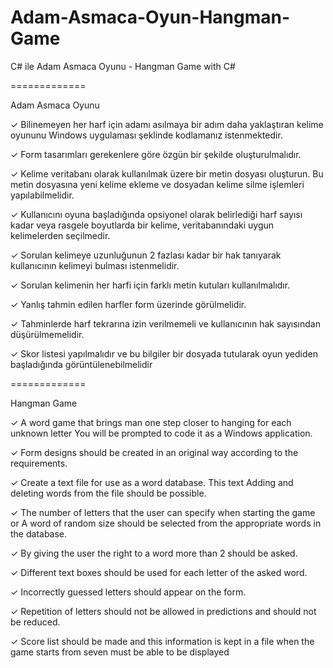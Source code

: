 # Adam-Asmaca-Oyun-Hangman-Game
C# ile Adam Asmaca Oyunu - Hangman Game with C#

=============

Adam Asmaca Oyunu

✓ Bilinemeyen her harf için adamı asılmaya bir adım daha yaklaştıran kelime oyununu
Windows uygulaması şeklinde kodlamanız istenmektedir.

✓ Form tasarımları gerekenlere göre özgün bir şekilde oluşturulmalıdır.

✓ Kelime veritabanı olarak kullanılmak üzere bir metin dosyası oluşturun. Bu metin
dosyasına yeni kelime ekleme ve dosyadan kelime silme işlemleri yapılabilmelidir.

✓ Kullanıcını oyuna başladığında opsiyonel olarak belirlediği harf sayısı kadar veya
rasgele boyutlarda bir kelime, veritabanındaki uygun kelimelerden seçilmedir.

✓ Sorulan kelimeye uzunluğunun 2 fazlası kadar bir hak tanıyarak kullanıcının kelimeyi
bulması istenmelidir.

✓ Sorulan kelimenin her harfi için farklı metin kutuları kullanılmalıdır.

✓ Yanlış tahmin edilen harfler form üzerinde görülmelidir.

✓ Tahminlerde harf tekrarına izin verilmemeli ve kullanıcının hak sayısından
düşürülmemelidir.

✓ Skor listesi yapılmalıdır ve bu bilgiler bir dosyada tutularak oyun yediden başladığında
görüntülenebilmelidir

=============

Hangman Game

✓ A word game that brings man one step closer to hanging for each unknown letter
You will be prompted to code it as a Windows application.

✓ Form designs should be created in an original way according to the requirements.

✓ Create a text file for use as a word database. This text
Adding and deleting words from the file should be possible.

✓ The number of letters that the user can specify when starting the game or
A word of random size should be selected from the appropriate words in the database.

✓ By giving the user the right to a word more than 2
should be asked.

✓ Different text boxes should be used for each letter of the asked word.

✓ Incorrectly guessed letters should appear on the form.

✓ Repetition of letters should not be allowed in predictions and
should not be reduced.

✓ Score list should be made and this information is kept in a file when the game starts from seven
must be able to be displayed